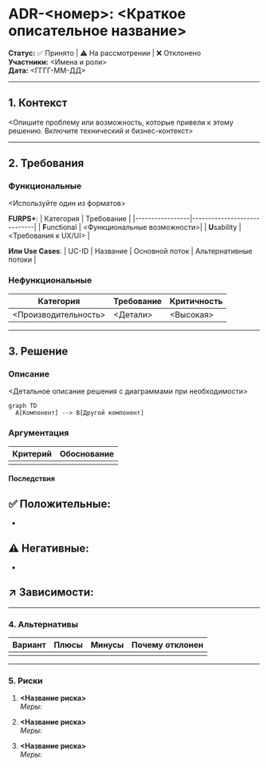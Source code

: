 # ADR-<номер>: <Краткое описательное название>

**Статус:** ✅ Принято | ⚠️ На рассмотрении | ❌ Отклонено  
**Участники:** <Имена и роли>  
**Дата:** <ГГГГ-ММ-ДД>  

---

## 1. Контекст
<Опишите проблему или возможность, которые привели к этому решению. Включите технический и бизнес-контекст>

---

## 2. Требования

### Функциональные
<Используйте один из форматов>

**FURPS+**:
| Категория       | Требование                  |
|-----------------|-----------------------------|
| **F**unctional  | <Функциональные возможности>|
| **U**sability   | <Требования к UX/UI>        |

**Или Use Cases**:
| UC-ID | Название | Основной поток | Альтернативные потоки |

### Нефункциональные
| Категория       | Требование                  | Критичность |
|-----------------|-----------------------------|-------------|
| <Производительность> | <Детали>              | <Высокая>   |

---

## 3. Решение

### Описание
<Детальное описание решения с диаграммами при необходимости>

```mermaid
graph TD
  A[Компонент] --> B[Другой компонент]
```

### Аргументация

| Критерий         | Обоснование                 |
|------------------|-----------------------------|
|                  |                             |

#### Последствия

**✅ Положительные:**
- 
- 

**⚠️ Негативные:**
- 
- 

**↗️ Зависимости:**
- 

---

### 4. Альтернативы

| Вариант      | Плюсы                      | Минусы                     | Почему отклонен           |
|--------------|----------------------------|----------------------------|---------------------------|
|              |                            |                            |                           |

---

### 5. Риски

1. **<Название риска>**  
   *Меры:* 

2. **<Название риска>**  
   *Меры:* 

3. **<Название риска>**  
   *Меры:* 